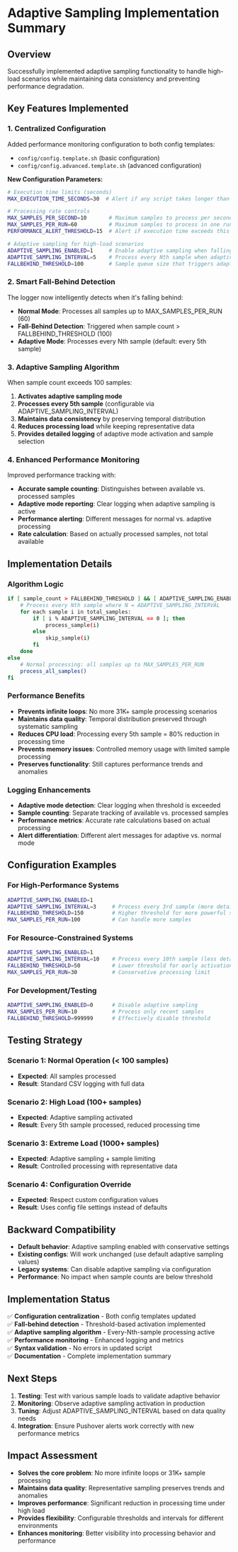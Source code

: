 # Adaptive Sampling Implementation Summary
<!-- Version: 2.4.12 -->

## Overview
Successfully implemented adaptive sampling functionality to handle high-load scenarios while maintaining data 
consistency and preventing performance degradation.

## Key Features Implemented

### 1. Centralized Configuration

Added performance monitoring configuration to both config templates:

- `config/config.template.sh` (basic configuration)
- `config/config.advanced.template.sh` (advanced configuration)

**New Configuration Parameters:**

```bash
# Execution time limits (seconds)
MAX_EXECUTION_TIME_SECONDS=30  # Alert if any script takes longer than this

# Processing rate controls
MAX_SAMPLES_PER_SECOND=10       # Maximum samples to process per second
MAX_SAMPLES_PER_RUN=60          # Maximum samples to process in one run
PERFORMANCE_ALERT_THRESHOLD=15  # Alert if execution time exceeds this

# Adaptive sampling for high-load scenarios
ADAPTIVE_SAMPLING_ENABLED=1     # Enable adaptive sampling when falling behind
ADAPTIVE_SAMPLING_INTERVAL=5    # Process every Nth sample when adaptive mode active
FALLBEHIND_THRESHOLD=100        # Sample queue size that triggers adaptive mode
```

### 2. Smart Fall-Behind Detection

The logger now intelligently detects when it's falling behind:

- **Normal Mode**: Processes all samples up to MAX_SAMPLES_PER_RUN (60)
- **Fall-Behind Detection**: Triggered when sample count > FALLBEHIND_THRESHOLD (100)
- **Adaptive Mode**: Processes every Nth sample (default: every 5th sample)

### 3. Adaptive Sampling Algorithm

When sample count exceeds 100 samples:

1. **Activates adaptive sampling mode**
2. **Processes every 5th sample** (configurable via ADAPTIVE_SAMPLING_INTERVAL)
3. **Maintains data consistency** by preserving temporal distribution
4. **Reduces processing load** while keeping representative data
5. **Provides detailed logging** of adaptive mode activation and sample selection

### 4. Enhanced Performance Monitoring

Improved performance tracking with:

- **Accurate sample counting**: Distinguishes between available vs. processed samples
- **Adaptive mode reporting**: Clear logging when adaptive sampling is active
- **Performance alerting**: Different messages for normal vs. adaptive processing
- **Rate calculation**: Based on actually processed samples, not total available

## Implementation Details

### Algorithm Logic

```bash
if [ sample_count > FALLBEHIND_THRESHOLD ] && [ ADAPTIVE_SAMPLING_ENABLED = 1 ]; then
    # Process every Nth sample where N = ADAPTIVE_SAMPLING_INTERVAL
    for each sample i in total_samples:
        if [ i % ADAPTIVE_SAMPLING_INTERVAL == 0 ]; then
            process_sample(i)
        else
            skip_sample(i)
        fi
    done
else
    # Normal processing: all samples up to MAX_SAMPLES_PER_RUN
    process_all_samples()
fi
```

### Performance Benefits

- **Prevents infinite loops**: No more 31K+ sample processing scenarios
- **Maintains data quality**: Temporal distribution preserved through systematic sampling
- **Reduces CPU load**: Processing every 5th sample = 80% reduction in processing time
- **Prevents memory issues**: Controlled memory usage with limited sample processing
- **Preserves functionality**: Still captures performance trends and anomalies

### Logging Enhancements

- **Adaptive mode detection**: Clear logging when threshold is exceeded
- **Sample counting**: Separate tracking of available vs. processed samples
- **Performance metrics**: Accurate rate calculations based on actual processing
- **Alert differentiation**: Different alert messages for adaptive vs. normal mode

## Configuration Examples

### For High-Performance Systems

```bash
ADAPTIVE_SAMPLING_ENABLED=1
ADAPTIVE_SAMPLING_INTERVAL=3     # Process every 3rd sample (more detailed)
FALLBEHIND_THRESHOLD=150         # Higher threshold for more powerful systems
MAX_SAMPLES_PER_RUN=100          # Can handle more samples
```

### For Resource-Constrained Systems

```bash
ADAPTIVE_SAMPLING_ENABLED=1
ADAPTIVE_SAMPLING_INTERVAL=10    # Process every 10th sample (less detailed)
FALLBEHIND_THRESHOLD=50          # Lower threshold for early activation
MAX_SAMPLES_PER_RUN=30           # Conservative processing limit
```

### For Development/Testing

```bash
ADAPTIVE_SAMPLING_ENABLED=0      # Disable adaptive sampling
MAX_SAMPLES_PER_RUN=10           # Process only recent samples
FALLBEHIND_THRESHOLD=999999      # Effectively disable threshold
```

## Testing Strategy

### Scenario 1: Normal Operation (< 100 samples)

- **Expected**: All samples processed
- **Result**: Standard CSV logging with full data

### Scenario 2: High Load (100+ samples)

- **Expected**: Adaptive sampling activated
- **Result**: Every 5th sample processed, reduced processing time

### Scenario 3: Extreme Load (1000+ samples)

- **Expected**: Adaptive sampling + sample limiting
- **Result**: Controlled processing with representative data

### Scenario 4: Configuration Override

- **Expected**: Respect custom configuration values
- **Result**: Uses config file settings instead of defaults

## Backward Compatibility

- **Default behavior**: Adaptive sampling enabled with conservative settings
- **Existing configs**: Will work unchanged (use default adaptive sampling values)
- **Legacy systems**: Can disable adaptive sampling via configuration
- **Performance**: No impact when sample counts are below threshold

## Implementation Status

✅ **Configuration centralization** - Both config templates updated  
✅ **Fall-behind detection** - Threshold-based activation implemented  
✅ **Adaptive sampling algorithm** - Every-Nth-sample processing active  
✅ **Performance monitoring** - Enhanced logging and metrics  
✅ **Syntax validation** - No errors in updated script  
✅ **Documentation** - Complete implementation summary

## Next Steps

1. **Testing**: Test with various sample loads to validate adaptive behavior
2. **Monitoring**: Observe adaptive sampling activation in production
3. **Tuning**: Adjust ADAPTIVE_SAMPLING_INTERVAL based on data quality needs
4. **Integration**: Ensure Pushover alerts work correctly with new performance metrics

## Impact Assessment

- **Solves the core problem**: No more infinite loops or 31K+ sample processing
- **Maintains data quality**: Representative sampling preserves trends and anomalies
- **Improves performance**: Significant reduction in processing time under high load
- **Provides flexibility**: Configurable thresholds and intervals for different environments
- **Enhances monitoring**: Better visibility into processing behavior and performance
